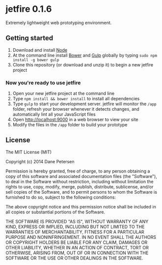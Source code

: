 # jetfire 0.1.6

Extremely lightweight web prototyping environment.

## Getting started

1. Download and install [Node](http://nodejs.org)
1. At the command line install [Bower](http://bower.io) and [Gulp](http://gulpjs.com) globally by typing `sudo npm install -g bower gulp`
1. Clone this repository (or download and unzip it) to begin a new jetfire project

### Now you're ready to use jetfire

1. Open your new jetfire project at the command line
1. Type `npm install && bower install` to install all dependencies
1. Type `gulp` to start your development server. jetfire will monitor the `/app` folder, refresh your browser whenever it detects changes, and automatically lint all your JavaScript files
1. Open [http://localhost:9000](http://localhost:9000) in a web browser to view your site
1. Modify the files in the `/app` folder to build your prototype

## License

The MIT License (MIT)

Copyright (c) 2014 Dane Petersen

Permission is hereby granted, free of charge, to any person obtaining a copy
of this software and associated documentation files (the "Software"), to deal
in the Software without restriction, including without limitation the rights
to use, copy, modify, merge, publish, distribute, sublicense, and/or sell
copies of the Software, and to permit persons to whom the Software is
furnished to do so, subject to the following conditions:

The above copyright notice and this permission notice shall be included in
all copies or substantial portions of the Software.

THE SOFTWARE IS PROVIDED "AS IS", WITHOUT WARRANTY OF ANY KIND, EXPRESS OR
IMPLIED, INCLUDING BUT NOT LIMITED TO THE WARRANTIES OF MERCHANTABILITY,
FITNESS FOR A PARTICULAR PURPOSE AND NONINFRINGEMENT. IN NO EVENT SHALL THE
AUTHORS OR COPYRIGHT HOLDERS BE LIABLE FOR ANY CLAIM, DAMAGES OR OTHER
LIABILITY, WHETHER IN AN ACTION OF CONTRACT, TORT OR OTHERWISE, ARISING FROM,
OUT OF OR IN CONNECTION WITH THE SOFTWARE OR THE USE OR OTHER DEALINGS IN
THE SOFTWARE.
